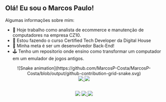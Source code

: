 ## Olá! Eu sou o Marcos Paulo!

Algumas informações sobre mim:

- 🔭 Hoje trabalho como analista de ecommerce e manutenção de computadores na empresa CZ10.
- 🌱 Estou fazendo o curso Certified Tech Developer da Digital House
- 🎯 Minha meta é ser um desenvolvedor Back-End!
- 🕹️ Tenho um repositorio onde ensino como transformar um computador em um emulador de jogos antigos.

<div align="center">
![Snake animation](https://github.com/MarcosP-Costa/MarcosP-Costa/blob/output/github-contribution-grid-snake.svg)
</div>


<div align="center">
  <a href="https://github.com/MarcosP-Costa">
  <img height="180em" src="https://github-readme-stats.vercel.app/api?username=MarcosP-Costa&show_icons=true&theme=dark&count_private=true"/>
  <img height="180em" src="https://github-readme-stats.vercel.app/api/top-langs/?username=MarcosP-Costa&layout=compact&langs_count=7&theme=dark"/>
</div>


  ##
  
  <div align="center"> 
    <a href="https://www.linkedin.com/in/marcospcostadev/" target="_blank"><img src="https://img.shields.io/badge/-LinkedIn-%230077B5?style=for-the-badge&logo=linkedin&logoColor=white" target="_blank"></a> 
  <a href = "mailto:marcos_nokbuk@hotmail.com"><img src="https://img.shields.io/badge/Microsoft_Outlook-0078D4?style=for-the-badge&logo=microsoft-outlook&logoColor=white" target="_blank"> </a>
 
  <img src="https://user-images.githubusercontent.com/70382532/138322189-2db8df52-9dcb-40a0-88a8-c365466bd33d.gif">
 
</div>

